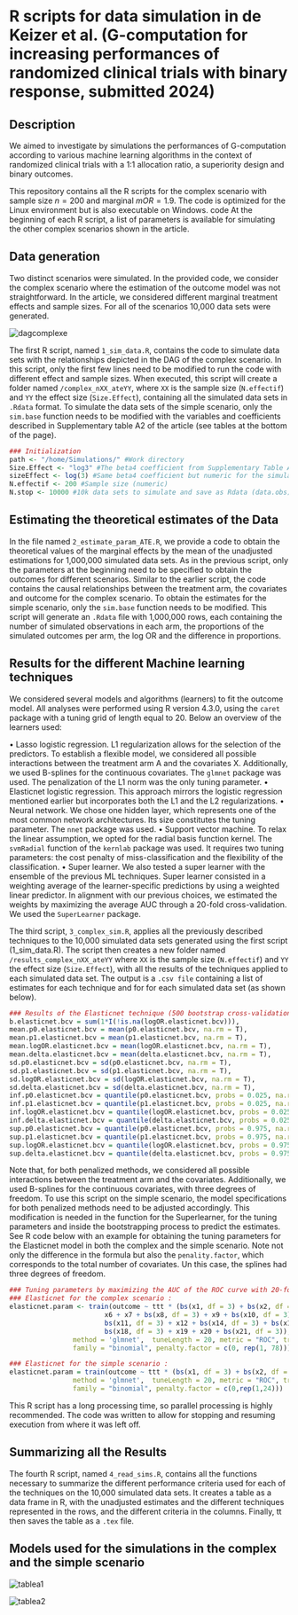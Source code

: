 R scripts for data simulation in de Keizer et al. (G-computation for increasing performances of randomized clinical trials with binary response, submitted 2024)
================


## Description

We aimed to investigate by simulations the performances of G-computation according to various machine learning algorithms in the context of randomized clinical trials with a 1:1 allocation ratio, a superiority design and binary outcomes. 


This repository contains all the R scripts for the complex scenario with sample size $n = 200$ and marginal $mOR = 1.9$. The code is optimized for the Linux environment but is also executable on Windows.  code  At the beginning of each R script, a list of parameters is available for simulating the other complex scenarios shown in the article.


## Data generation

Two distinct scenarios were simulated. In the provided code, we consider the complex scenario where the estimation of the outcome model was not straightforward. In the article, we considered different marginal treatment effects and sample sizes. For all of the scenarios 10,000 data sets were generated.

![dagcomplexe](https://github.com/user-attachments/assets/82e7b683-0814-45fd-8ca2-1b675d03dfc0)

The first R script, named `1_sim_data.R`, contains the code to simulate data sets with the relationships depicted in the DAG of the complex scenario. In this script, only the first few lines need to be modified to run the code with different effect and sample sizes.
When executed, this script will create a folder named `/complex_nXX_ateYY`, where `XX` is the sample size (`N.effectif`) and `YY` the effect size (`Size.Effect`), containing all the simulated data sets in `.Rdata` format.
To simulate the data sets of the simple scenario, only the `sim.base` function needs to be modified with the variables and coefficients described in Supplementary table A2 of the article (see tables at the bottom of the page).

``` r
### Initialization
path <- "/home/Simulations/" #Work directory
Size.Effect <- "log3" #The beta4 coefficient from Supplementary Table A1 for folder names (character format)
sizeEffect <- log(3) #Same beta4 coefficient but numeric for the simulations (numeric)
N.effectif <- 200 #Sample size (numeric)
N.stop <- 10000 #10k data sets to simulate and save as Rdata (data.obs)
```


## Estimating the theoretical estimates of the Data

In the file named `2_estimate_param_ATE.R`, we provide a code to obtain the theoretical values of the marginal effects by the mean of the unadjusted estimations for 1,000,000 simulated data sets. As in the previous script, only the parameters at the beginning need to be specified to obtain the outcomes for different scenarios.
Similar to the earlier script, the code contains the causal relationships between the treatment arm, the covariates and outcome for the complex scenario. To obtain the estimates for the simple scenario, only the `sim.base` function needs to be modified.
This script will generate an `.Rdata` file with 1,000,000 rows, each containing the number of simulated observations in each arm, the proportions of the simulated outcomes per arm, the log OR and the difference in proportions.


## Results for the different Machine learning techniques

We considered several models and algorithms (learners) to fit the outcome model. All analyses were performed using R version 4.3.0, using the `caret` package with a tuning grid of length equal to 20. Below an overview of the learners used:

• Lasso logistic regression. L1 regularization allows for the selection of the predictors. To establish a flexible model, we considered all possible interactions between the treatment arm A and the covariates X. Additionally, we used B-splines for the continuous covariates. The `glmnet` package was used. The penalization of the L1 norm was the only tuning parameter.
• Elasticnet logistic regression. This approach mirrors the logistic regression mentioned earlier but incorporates both the L1 and the L2 regularizations.
• Neural network. We chose one hidden layer, which represents one of the most common network architectures. Its size constitutes the tuning parameter. The `nnet` package was used.
• Support vector machine. To relax the linear assumption, we opted for the radial basis function kernel. The `svmRadial` function of the `kernlab` package was used. It requires two tuning parameters: the cost penalty of miss-classification and the flexibility of the classification.
• Super learner. We also tested a super learner with the ensemble of the previous ML techniques. Super learner consisted in a weighting average of the learner-specific predictions by using a weighted linear predictor. In alignment with our previous choices, we estimated the weights by maximizing the average AUC through a 20-fold cross-validation. We used the `SuperLearner` package.

The third script, `3_complex_sim.R`, applies all the previously described techniques to the 10,000 simulated data sets generated using the first script (1_sim_data.R). The script then creates a new folder named `/results_complex_nXX_ateYY` where `XX` is the sample size (`N.effectif`) and `YY` the effect size (`Size.Effect`), with all the results of the techniques applied to each simulated data set. The output is a `.csv file` containing a list of estimates for each technique and for for each simulated data set (as shown below).

``` r
### Results of the Elasticnet technique (500 bootstrap cross-validation)
b.elasticnet.bcv = sum(1*I(!is.na(logOR.elasticnet.bcv))),
mean.p0.elasticnet.bcv = mean(p0.elasticnet.bcv, na.rm = T),
mean.p1.elasticnet.bcv = mean(p1.elasticnet.bcv, na.rm = T),
mean.logOR.elasticnet.bcv = mean(logOR.elasticnet.bcv, na.rm = T),
mean.delta.elasticnet.bcv = mean(delta.elasticnet.bcv, na.rm = T),
sd.p0.elasticnet.bcv = sd(p0.elasticnet.bcv, na.rm = T),
sd.p1.elasticnet.bcv = sd(p1.elasticnet.bcv, na.rm = T),
sd.logOR.elasticnet.bcv = sd(logOR.elasticnet.bcv, na.rm = T),
sd.delta.elasticnet.bcv = sd(delta.elasticnet.bcv, na.rm = T),
inf.p0.elasticnet.bcv = quantile(p0.elasticnet.bcv, probs = 0.025, na.rm = T),
inf.p1.elasticnet.bcv = quantile(p1.elasticnet.bcv, probs = 0.025, na.rm = T),
inf.logOR.elasticnet.bcv = quantile(logOR.elasticnet.bcv, probs = 0.025, na.rm = T),
inf.delta.elasticnet.bcv = quantile(delta.elasticnet.bcv, probs = 0.025, na.rm = T),
sup.p0.elasticnet.bcv = quantile(p0.elasticnet.bcv, probs = 0.975, na.rm = T),
sup.p1.elasticnet.bcv = quantile(p1.elasticnet.bcv, probs = 0.975, na.rm = T),
sup.logOR.elasticnet.bcv = quantile(logOR.elasticnet.bcv, probs = 0.975, na.rm = T),
sup.delta.elasticnet.bcv = quantile(delta.elasticnet.bcv, probs = 0.975, na.rm = T)
```

Note that, for both penalized methods, we considered all possible interactions between the treatment arm and the covariates. Additionally, we used B-splines for the continuous covariates, with three degrees of freedom.
To use this script on the simple scenario, the model specifications for both penalized methods need to be adjusted accordingly. This modification is needed in the function for the Superlearner, for the tuning parameters and inside the bootstrapping process to predict the estimates. See R code below with an example for obtaining the tuning parameters for the Elasticnet model in both the complex and the simple scenario. Note not only the difference in the formula but also the `penality.factor`, which corresponds to the total number of covariates. Un this case, the splines had three degrees of freedom.

``` r
### Tuning parameters by maximizing the AUC of the ROC curve with 20-fold cross-validation
### Elasticnet for the complex scenario :
elasticnet.param <- train(outcome ~ ttt * (bs(x1, df = 3) + bs(x2, df = 3) + bs(x3, df = 3) + bs(x5, df = 3) +
						x6 + x7 + bs(x8, df = 3) + x9 + bs(x10, df = 3) +
						bs(x11, df = 3) + x12 + bs(x14, df = 3) + bs(x15, df = 3) +
						bs(x18, df = 3) + x19 + x20 + bs(x21, df = 3)), data = base.train,
				method = 'glmnet',  tuneLength = 20, metric = "ROC", trControl = control,
				family = "binomial", penalty.factor = c(0, rep(1, 78)))

### Elasticnet for the simple scenario :
elasticnet.param = train(outcome ~ ttt * (bs(x1, df = 3) + bs(x2, df = 3) + bs(x3, df = 3) + x4 + x5 + x6), data = base.train,
				method = 'glmnet',  tuneLength = 20, metric = "ROC", trControl = control,
				family = "binomial", penalty.factor = c(0,rep(1,24)))
``` 		   

This R script has a long processing time, so parallel processing is highly recommended. The code was written to allow for stopping and resuming execution from where it was left off.


## Summarizing all the Results
The fourth R script, named `4_read_sims.R`, contains all the functions necessary to summarize the different performance criteria used for each of the techniques on the 10,000 simulated data sets. It creates a table as a data frame in R, with the unadjusted estimates and the different techniques represented in the rows, and the different criteria in the columns.
Finally, tt then saves the table as a `.tex` file.


## Models used for the simulations in the complex and the simple scenario
![tablea1](https://github.com/user-attachments/assets/2edbb575-5454-4c73-a0d9-ed14c1ba4e6b)

![tablea2](https://github.com/user-attachments/assets/b02bdc24-c133-4185-affb-a8b112e12869)
